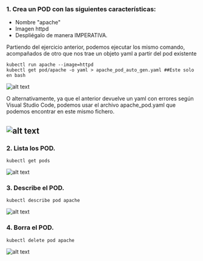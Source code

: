 ### 1. Crea un POD con las siguientes características:
   - Nombre "apache"
   - Imagen httpd
   - Despliégalo de manera IMPERATIVA.

Partiendo del ejercicio anterior, podemos ejecutar los mismo comando, acompañados de otro que nos trae un objeto yaml a partir del pod existente 
```
kubectl run apache --image=httpd
kubectl get pod/apache -o yaml > apache_pod_auto_gen.yaml ##Este solo en bash
```
![alt text](\images\image-1.png)

O alternativamente, ya que el anterior devuelve un yaml con errores según Visual Studio Code, podemos usar el archivo apache_pod.yaml que podemos encontrar en este mismo fichero.

![alt text](\images\image.png)
---

### 2. Lista los POD.
```
kubectl get pods
```
![alt text](\images\image-2.png)

### 3. Describe el POD.
```
kubectl describe pod apache
```
![alt text](\images\image-3.png)

### 4. Borra el POD.

```
kubectl delete pod apache
```
![alt text](\images\image-4.png)